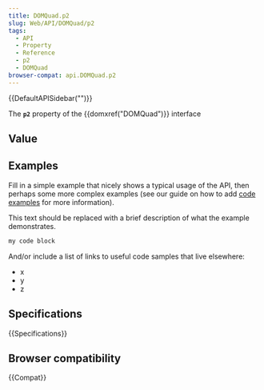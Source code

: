 ```yaml
---
title: DOMQuad.p2
slug: Web/API/DOMQuad/p2
tags:
  - API
  - Property
  - Reference
  - p2
  - DOMQuad
browser-compat: api.DOMQuad.p2
---
```

{{DefaultAPISidebar("")}}

The **`p2`** property of the {{domxref("DOMQuad")}} interface 

## Value



## Examples

Fill in a simple example that nicely shows a typical usage of the API, then perhaps some more complex examples (see our guide on how to add [code examples](/en-US/docs/MDN/Contribute/Structures/Code_examples) for more information).

This text should be replaced with a brief description of what the example demonstrates.

```js
my code block
```

And/or include a list of links to useful code samples that live elsewhere:

*   x
*   y
*   z

## Specifications

{{Specifications}}

## Browser compatibility

{{Compat}}


